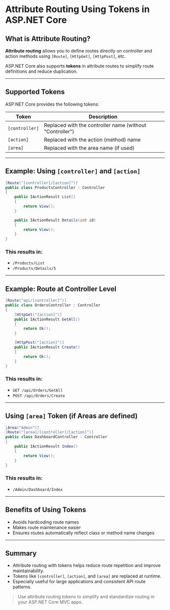 
# Attribute Routing Using Tokens in ASP.NET Core

## What is Attribute Routing?

**Attribute routing** allows you to define routes directly on controller and action methods using `[Route]`, `[HttpGet]`, `[HttpPost]`, etc.

ASP.NET Core also supports **tokens** in attribute routes to simplify route definitions and reduce duplication.

---

## Supported Tokens

ASP.NET Core provides the following tokens:

| Token      | Description                                 |
|------------|---------------------------------------------|
| `[controller]` | Replaced with the controller name (without "Controller") |
| `[action]`     | Replaced with the action (method) name   |
| `[area]`       | Replaced with the area name (if used)    |

---

## Example: Using `[controller]` and `[action]`

```csharp
[Route("[controller]/[action]")]
public class ProductsController : Controller
{
    public IActionResult List()
    {
        return View();
    }

    public IActionResult Details(int id)
    {
        return View();
    }
}
```

### This results in:

- `/Products/List`
- `/Products/Details/5`

---

## Example: Route at Controller Level

```csharp
[Route("api/[controller]")]
public class OrdersController : Controller
{
    [HttpGet("[action]")]
    public IActionResult GetAll()
    {
        return Ok();
    }

    [HttpPost("[action]")]
    public IActionResult Create()
    {
        return Ok();
    }
}
```

### This results in:

- `GET /api/Orders/GetAll`
- `POST /api/Orders/Create`

---

## Using `[area]` Token (if Areas are defined)

```csharp
[Area("Admin")]
[Route("[area]/[controller]/[action]")]
public class DashboardController : Controller
{
    public IActionResult Index()
    {
        return View();
    }
}
```

### This results in:

- `/Admin/Dashboard/Index`

---

## Benefits of Using Tokens

- Avoids hardcoding route names
- Makes route maintenance easier
- Ensures routes automatically reflect class or method name changes

---

## Summary

- Attribute routing with tokens helps reduce route repetition and improve maintainability.
- Tokens like `[controller]`, `[action]`, and `[area]` are replaced at runtime.
- Especially useful for large applications and consistent API route patterns.

> Use attribute routing tokens to simplify and standardize routing in your ASP.NET Core MVC apps.
